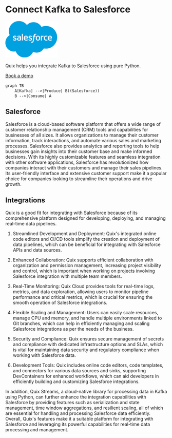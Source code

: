 # Connect Kafka to Salesforce

![](./images/logo_1.jpg)

Quix helps you integrate Kafka to Salesforce using pure Python.

<div>
<a class="md-button md-button--primary" href="https://share.hsforms.com/1iW0TmZzKQMChk0lxd_tGiw4yjw2?__hstc=175542013.2303933fbd746c0ac86d9ccbe9bc9100.1728383268831.1729603416735.1729620918855.31&__hssc=175542013.1.1729620918855&__hsfp=2132701734" target="_blank" style="margin-right:.5rem;">Book a demo</a>
<br/>
</div>

```mermaid
graph TB
    A[Kafka] -->|Produce| B((Salesforce))
    B -->|Consume| A
```

## Salesforce

Salesforce is a cloud-based software platform that offers a wide range of customer relationship management (CRM) tools and capabilities for businesses of all sizes. It allows organizations to manage their customer information, track interactions, and automate various sales and marketing processes. Salesforce also provides analytics and reporting tools to help businesses gain insights into their customer base and make informed decisions. With its highly customizable features and seamless integration with other software applications, Salesforce has revolutionized how companies interact with their customers and manage their sales pipelines. Its user-friendly interface and extensive customer support make it a popular choice for companies looking to streamline their operations and drive growth.

## Integrations

Quix is a good fit for integrating with Salesforce because of its comprehensive platform designed for developing, deploying, and managing real-time data pipelines. 

1. Streamlined Development and Deployment: Quix's integrated online code editors and CI/CD tools simplify the creation and deployment of data pipelines, which can be beneficial for integrating with Salesforce APIs and data sources.

2. Enhanced Collaboration: Quix supports efficient collaboration with organization and permission management, increasing project visibility and control, which is important when working on projects involving Salesforce integration with multiple team members.

3. Real-Time Monitoring: Quix Cloud provides tools for real-time logs, metrics, and data exploration, allowing users to monitor pipeline performance and critical metrics, which is crucial for ensuring the smooth operation of Salesforce integrations.

4. Flexible Scaling and Management: Users can easily scale resources, manage CPU and memory, and handle multiple environments linked to Git branches, which can help in efficiently managing and scaling Salesforce integrations as per the needs of the business.

5. Security and Compliance: Quix ensures secure management of secrets and compliance with dedicated infrastructure options and SLAs, which is vital for maintaining data security and regulatory compliance when working with Salesforce data.

6. Development Tools: Quix includes online code editors, code templates, and connectors for various data sources and sinks, supporting DevContainers for enhanced workflows, which can aid developers in efficiently building and customizing Salesforce integrations.

In addition, Quix Streams, a cloud-native library for processing data in Kafka using Python, can further enhance the integration capabilities with Salesforce by providing features such as serialization and state management, time window aggregations, and resilient scaling, all of which are essential for handling and processing Salesforce data efficiently. Overall, Quix's features make it a suitable platform for integrating with Salesforce and leveraging its powerful capabilities for real-time data processing and management.

